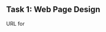 ## Task 1: Web Page Design



URL for 

<!--- https://docs.google.com/spreadsheets/d/1rITg1dMFxiWvyqS7yiB0EAdHsIMDSy3JKpd4eluPMAM/edit?usp=sharing --->

<!--- https://docs.google.com/spreadsheets/d/13ah9vGCjvwVBv19lz75YDn5uJcxFYcmAtMPqkBk0qkY/edit?usp=sharing --->

<!--- https://docs.google.com/spreadsheets/d/1FohWsxPJcjo-gw9xAb4m7kvPQ0YnVBpDaoLBn95FVVc/edit?usp=sharing --->

